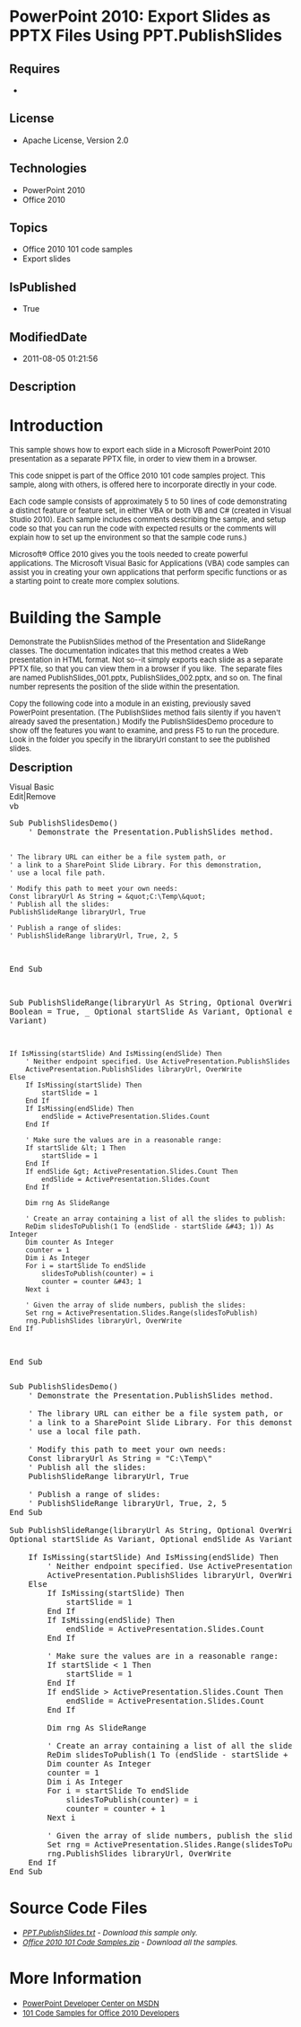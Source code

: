 # PowerPoint 2010: Export Slides as PPTX Files Using PPT.PublishSlides
## Requires
* 
## License
* Apache License, Version 2.0
## Technologies
* PowerPoint 2010
* Office 2010
## Topics
* Office 2010 101 code samples
* Export slides
## IsPublished
* True
## ModifiedDate
* 2011-08-05 01:21:56
## Description

<h1>Introduction</h1>
<p><span style="font-size:small">This sample shows how to export each slide in a Microsoft PowerPoint 2010 presentation as a separate PPTX file, in order to view them in a browser.</span></p>
<p><span style="font-size:small">This code snippet is part of the Office 2010 101 code samples project. This sample, along with others, is offered here to incorporate directly in your code.</span></p>
<p><span style="font-size:small">Each code sample consists of approximately 5 to 50 lines of code demonstrating a distinct feature or feature set, in either VBA or both VB and C# (created in Visual Studio 2010). Each sample includes comments describing the
 sample, and setup code so that you can run the code with expected results or the comments will explain how to set up the environment so that the sample code runs.)</span></p>
<p><span style="font-size:small">Microsoft&reg; Office 2010 gives you the tools needed to create powerful applications. The Microsoft Visual Basic for Applications (VBA) code samples can assist you in creating your own applications that perform specific functions
 or as a starting point to create more complex solutions.</span></p>
<h1><span>Building the Sample</span></h1>
<p><span style="font-size:small">Demonstrate the PublishSlides method of the Presentation and SlideRange classes. The documentation indicates that this method creates a Web presentation in HTML format. Not so--it simply exports each slide as a separate PPTX
 file, so that you can view them in a browser if you like.&nbsp; The separate files are named PublishSlides_001.pptx, PublishSlides_002.pptx, and so on. The final number represents the position of the slide within the presentation.</span></p>
<p><span style="font-size:small">Copy the following code into a module in an existing, previously saved PowerPoint presentation. (The PublishSlides method fails silently if you haven't already saved the presentation.) Modify the PublishSlidesDemo procedure
 to show off the features you want to examine, and press F5 to run the procedure. Look in the folder you specify in the libraryUrl constant to see the published slides.</span></p>
<p><span style="font-size:20px; font-weight:bold">Description</span></p>
<div class="scriptcode">
<div class="pluginEditHolder" pluginCommand="mceScriptCode">
<div class="title"><span>Visual Basic</span></div>
<div class="pluginLinkHolder"><span class="pluginEditHolderLink">Edit</span>|<span class="pluginRemoveHolderLink">Remove</span></div>
<span class="hidden">vb</span>
<pre class="hidden">Sub PublishSlidesDemo()
    ' Demonstrate the Presentation.PublishSlides method.
   
    ' The library URL can either be a file system path, or
    ' a link to a SharePoint Slide Library. For this demonstration,
    ' use a local file path.
   
    ' Modify this path to meet your own needs:
    Const libraryUrl As String = &quot;C:\Temp\&quot;
    ' Publish all the slides:
    PublishSlideRange libraryUrl, True
   
    ' Publish a range of slides:
    ' PublishSlideRange libraryUrl, True, 2, 5
End Sub

Sub PublishSlideRange(libraryUrl As String, Optional OverWrite As Boolean = True, _
Optional startSlide As Variant, Optional endSlide As Variant)
   
    If IsMissing(startSlide) And IsMissing(endSlide) Then
        ' Neither endpoint specified. Use ActivePresentation.PublishSlides
        ActivePresentation.PublishSlides libraryUrl, OverWrite
    Else
        If IsMissing(startSlide) Then
            startSlide = 1
        End If
        If IsMissing(endSlide) Then
            endSlide = ActivePresentation.Slides.Count
        End If
       
        ' Make sure the values are in a reasonable range:
        If startSlide &lt; 1 Then
            startSlide = 1
        End If
        If endSlide &gt; ActivePresentation.Slides.Count Then
            endSlide = ActivePresentation.Slides.Count
        End If
       
        Dim rng As SlideRange
       
        ' Create an array containing a list of all the slides to publish:
        ReDim slidesToPublish(1 To (endSlide - startSlide &#43; 1)) As Integer
        Dim counter As Integer
        counter = 1
        Dim i As Integer
        For i = startSlide To endSlide
            slidesToPublish(counter) = i
            counter = counter &#43; 1
        Next i
       
        ' Given the array of slide numbers, publish the slides:
        Set rng = ActivePresentation.Slides.Range(slidesToPublish)
        rng.PublishSlides libraryUrl, OverWrite
    End If
End Sub
</pre>
<div class="preview">
<pre class="vb"><span class="visualBasic__keyword">Sub</span>&nbsp;PublishSlidesDemo()&nbsp;
&nbsp;&nbsp;&nbsp;&nbsp;<span class="visualBasic__com">'&nbsp;Demonstrate&nbsp;the&nbsp;Presentation.PublishSlides&nbsp;method.</span>&nbsp;
&nbsp;&nbsp;&nbsp;&nbsp;
&nbsp;&nbsp;&nbsp;&nbsp;<span class="visualBasic__com">'&nbsp;The&nbsp;library&nbsp;URL&nbsp;can&nbsp;either&nbsp;be&nbsp;a&nbsp;file&nbsp;system&nbsp;path,&nbsp;or</span>&nbsp;
&nbsp;&nbsp;&nbsp;&nbsp;<span class="visualBasic__com">'&nbsp;a&nbsp;link&nbsp;to&nbsp;a&nbsp;SharePoint&nbsp;Slide&nbsp;Library.&nbsp;For&nbsp;this&nbsp;demonstration,</span>&nbsp;
&nbsp;&nbsp;&nbsp;&nbsp;<span class="visualBasic__com">'&nbsp;use&nbsp;a&nbsp;local&nbsp;file&nbsp;path.</span>&nbsp;
&nbsp;&nbsp;&nbsp;&nbsp;
&nbsp;&nbsp;&nbsp;&nbsp;<span class="visualBasic__com">'&nbsp;Modify&nbsp;this&nbsp;path&nbsp;to&nbsp;meet&nbsp;your&nbsp;own&nbsp;needs:</span>&nbsp;
&nbsp;&nbsp;&nbsp;&nbsp;<span class="visualBasic__keyword">Const</span>&nbsp;libraryUrl&nbsp;<span class="visualBasic__keyword">As</span>&nbsp;<span class="visualBasic__keyword">String</span>&nbsp;=&nbsp;&quot;C:\Temp\&quot;&nbsp;
&nbsp;&nbsp;&nbsp;&nbsp;<span class="visualBasic__com">'&nbsp;Publish&nbsp;all&nbsp;the&nbsp;slides:</span>&nbsp;
&nbsp;&nbsp;&nbsp;&nbsp;PublishSlideRange&nbsp;libraryUrl,&nbsp;<span class="visualBasic__keyword">True</span>&nbsp;
&nbsp;&nbsp;&nbsp;&nbsp;
&nbsp;&nbsp;&nbsp;&nbsp;<span class="visualBasic__com">'&nbsp;Publish&nbsp;a&nbsp;range&nbsp;of&nbsp;slides:</span>&nbsp;
&nbsp;&nbsp;&nbsp;&nbsp;<span class="visualBasic__com">'&nbsp;PublishSlideRange&nbsp;libraryUrl,&nbsp;True,&nbsp;2,&nbsp;5</span>&nbsp;
<span class="visualBasic__keyword">End</span>&nbsp;<span class="visualBasic__keyword">Sub</span>&nbsp;
&nbsp;
<span class="visualBasic__keyword">Sub</span>&nbsp;PublishSlideRange(libraryUrl&nbsp;<span class="visualBasic__keyword">As</span>&nbsp;<span class="visualBasic__keyword">String</span>,&nbsp;<span class="visualBasic__keyword">Optional</span>&nbsp;OverWrite&nbsp;<span class="visualBasic__keyword">As</span>&nbsp;<span class="visualBasic__keyword">Boolean</span>&nbsp;=&nbsp;<span class="visualBasic__keyword">True</span>,&nbsp;_&nbsp;
<span class="visualBasic__keyword">Optional</span>&nbsp;startSlide&nbsp;<span class="visualBasic__keyword">As</span>&nbsp;<span class="visualBasic__keyword">Variant</span>,&nbsp;<span class="visualBasic__keyword">Optional</span>&nbsp;endSlide&nbsp;<span class="visualBasic__keyword">As</span>&nbsp;<span class="visualBasic__keyword">Variant</span>)&nbsp;
&nbsp;&nbsp;&nbsp;&nbsp;
&nbsp;&nbsp;&nbsp;&nbsp;<span class="visualBasic__keyword">If</span>&nbsp;IsMissing(startSlide)&nbsp;<span class="visualBasic__keyword">And</span>&nbsp;IsMissing(endSlide)&nbsp;<span class="visualBasic__keyword">Then</span>&nbsp;
&nbsp;&nbsp;&nbsp;&nbsp;&nbsp;&nbsp;&nbsp;&nbsp;<span class="visualBasic__com">'&nbsp;Neither&nbsp;endpoint&nbsp;specified.&nbsp;Use&nbsp;ActivePresentation.PublishSlides</span>&nbsp;
&nbsp;&nbsp;&nbsp;&nbsp;&nbsp;&nbsp;&nbsp;&nbsp;ActivePresentation.PublishSlides&nbsp;libraryUrl,&nbsp;OverWrite&nbsp;
&nbsp;&nbsp;&nbsp;&nbsp;<span class="visualBasic__keyword">Else</span>&nbsp;
&nbsp;&nbsp;&nbsp;&nbsp;&nbsp;&nbsp;&nbsp;&nbsp;<span class="visualBasic__keyword">If</span>&nbsp;IsMissing(startSlide)&nbsp;<span class="visualBasic__keyword">Then</span>&nbsp;
&nbsp;&nbsp;&nbsp;&nbsp;&nbsp;&nbsp;&nbsp;&nbsp;&nbsp;&nbsp;&nbsp;&nbsp;startSlide&nbsp;=&nbsp;<span class="visualBasic__number">1</span>&nbsp;
&nbsp;&nbsp;&nbsp;&nbsp;&nbsp;&nbsp;&nbsp;&nbsp;<span class="visualBasic__keyword">End</span>&nbsp;<span class="visualBasic__keyword">If</span>&nbsp;
&nbsp;&nbsp;&nbsp;&nbsp;&nbsp;&nbsp;&nbsp;&nbsp;<span class="visualBasic__keyword">If</span>&nbsp;IsMissing(endSlide)&nbsp;<span class="visualBasic__keyword">Then</span>&nbsp;
&nbsp;&nbsp;&nbsp;&nbsp;&nbsp;&nbsp;&nbsp;&nbsp;&nbsp;&nbsp;&nbsp;&nbsp;endSlide&nbsp;=&nbsp;ActivePresentation.Slides.Count&nbsp;
&nbsp;&nbsp;&nbsp;&nbsp;&nbsp;&nbsp;&nbsp;&nbsp;<span class="visualBasic__keyword">End</span>&nbsp;<span class="visualBasic__keyword">If</span>&nbsp;
&nbsp;&nbsp;&nbsp;&nbsp;&nbsp;&nbsp;&nbsp;&nbsp;
&nbsp;&nbsp;&nbsp;&nbsp;&nbsp;&nbsp;&nbsp;&nbsp;<span class="visualBasic__com">'&nbsp;Make&nbsp;sure&nbsp;the&nbsp;values&nbsp;are&nbsp;in&nbsp;a&nbsp;reasonable&nbsp;range:</span>&nbsp;
&nbsp;&nbsp;&nbsp;&nbsp;&nbsp;&nbsp;&nbsp;&nbsp;<span class="visualBasic__keyword">If</span>&nbsp;startSlide&nbsp;&lt;&nbsp;<span class="visualBasic__number">1</span>&nbsp;<span class="visualBasic__keyword">Then</span>&nbsp;
&nbsp;&nbsp;&nbsp;&nbsp;&nbsp;&nbsp;&nbsp;&nbsp;&nbsp;&nbsp;&nbsp;&nbsp;startSlide&nbsp;=&nbsp;<span class="visualBasic__number">1</span>&nbsp;
&nbsp;&nbsp;&nbsp;&nbsp;&nbsp;&nbsp;&nbsp;&nbsp;<span class="visualBasic__keyword">End</span>&nbsp;<span class="visualBasic__keyword">If</span>&nbsp;
&nbsp;&nbsp;&nbsp;&nbsp;&nbsp;&nbsp;&nbsp;&nbsp;<span class="visualBasic__keyword">If</span>&nbsp;endSlide&nbsp;&gt;&nbsp;ActivePresentation.Slides.Count&nbsp;<span class="visualBasic__keyword">Then</span>&nbsp;
&nbsp;&nbsp;&nbsp;&nbsp;&nbsp;&nbsp;&nbsp;&nbsp;&nbsp;&nbsp;&nbsp;&nbsp;endSlide&nbsp;=&nbsp;ActivePresentation.Slides.Count&nbsp;
&nbsp;&nbsp;&nbsp;&nbsp;&nbsp;&nbsp;&nbsp;&nbsp;<span class="visualBasic__keyword">End</span>&nbsp;<span class="visualBasic__keyword">If</span>&nbsp;
&nbsp;&nbsp;&nbsp;&nbsp;&nbsp;&nbsp;&nbsp;&nbsp;
&nbsp;&nbsp;&nbsp;&nbsp;&nbsp;&nbsp;&nbsp;&nbsp;<span class="visualBasic__keyword">Dim</span>&nbsp;rng&nbsp;<span class="visualBasic__keyword">As</span>&nbsp;SlideRange&nbsp;
&nbsp;&nbsp;&nbsp;&nbsp;&nbsp;&nbsp;&nbsp;&nbsp;
&nbsp;&nbsp;&nbsp;&nbsp;&nbsp;&nbsp;&nbsp;&nbsp;<span class="visualBasic__com">'&nbsp;Create&nbsp;an&nbsp;array&nbsp;containing&nbsp;a&nbsp;list&nbsp;of&nbsp;all&nbsp;the&nbsp;slides&nbsp;to&nbsp;publish:</span>&nbsp;
&nbsp;&nbsp;&nbsp;&nbsp;&nbsp;&nbsp;&nbsp;&nbsp;<span class="visualBasic__keyword">ReDim</span>&nbsp;slidesToPublish(<span class="visualBasic__number">1</span>&nbsp;<span class="visualBasic__keyword">To</span>&nbsp;(endSlide&nbsp;-&nbsp;startSlide&nbsp;&#43;&nbsp;<span class="visualBasic__number">1</span>))&nbsp;<span class="visualBasic__keyword">As</span>&nbsp;<span class="visualBasic__keyword">Integer</span>&nbsp;
&nbsp;&nbsp;&nbsp;&nbsp;&nbsp;&nbsp;&nbsp;&nbsp;<span class="visualBasic__keyword">Dim</span>&nbsp;counter&nbsp;<span class="visualBasic__keyword">As</span>&nbsp;<span class="visualBasic__keyword">Integer</span>&nbsp;
&nbsp;&nbsp;&nbsp;&nbsp;&nbsp;&nbsp;&nbsp;&nbsp;counter&nbsp;=&nbsp;<span class="visualBasic__number">1</span>&nbsp;
&nbsp;&nbsp;&nbsp;&nbsp;&nbsp;&nbsp;&nbsp;&nbsp;<span class="visualBasic__keyword">Dim</span>&nbsp;i&nbsp;<span class="visualBasic__keyword">As</span>&nbsp;<span class="visualBasic__keyword">Integer</span>&nbsp;
&nbsp;&nbsp;&nbsp;&nbsp;&nbsp;&nbsp;&nbsp;&nbsp;<span class="visualBasic__keyword">For</span>&nbsp;i&nbsp;=&nbsp;startSlide&nbsp;<span class="visualBasic__keyword">To</span>&nbsp;endSlide&nbsp;
&nbsp;&nbsp;&nbsp;&nbsp;&nbsp;&nbsp;&nbsp;&nbsp;&nbsp;&nbsp;&nbsp;&nbsp;slidesToPublish(counter)&nbsp;=&nbsp;i&nbsp;
&nbsp;&nbsp;&nbsp;&nbsp;&nbsp;&nbsp;&nbsp;&nbsp;&nbsp;&nbsp;&nbsp;&nbsp;counter&nbsp;=&nbsp;counter&nbsp;&#43;&nbsp;<span class="visualBasic__number">1</span>&nbsp;
&nbsp;&nbsp;&nbsp;&nbsp;&nbsp;&nbsp;&nbsp;&nbsp;<span class="visualBasic__keyword">Next</span>&nbsp;i&nbsp;
&nbsp;&nbsp;&nbsp;&nbsp;&nbsp;&nbsp;&nbsp;&nbsp;
&nbsp;&nbsp;&nbsp;&nbsp;&nbsp;&nbsp;&nbsp;&nbsp;<span class="visualBasic__com">'&nbsp;Given&nbsp;the&nbsp;array&nbsp;of&nbsp;slide&nbsp;numbers,&nbsp;publish&nbsp;the&nbsp;slides:</span>&nbsp;
&nbsp;&nbsp;&nbsp;&nbsp;&nbsp;&nbsp;&nbsp;&nbsp;<span class="visualBasic__keyword">Set</span>&nbsp;rng&nbsp;=&nbsp;ActivePresentation.Slides.Range(slidesToPublish)&nbsp;
&nbsp;&nbsp;&nbsp;&nbsp;&nbsp;&nbsp;&nbsp;&nbsp;rng.PublishSlides&nbsp;libraryUrl,&nbsp;OverWrite&nbsp;
&nbsp;&nbsp;&nbsp;&nbsp;<span class="visualBasic__keyword">End</span>&nbsp;<span class="visualBasic__keyword">If</span>&nbsp;
<span class="visualBasic__keyword">End</span>&nbsp;<span class="visualBasic__keyword">Sub</span>&nbsp;
</pre>
</div>
</div>
</div>
<h1><span>Source Code Files</span></h1>
<ul>
<li><span style="font-size:small"><em><em><a id="26162" href="/site/view/file/26162/1/PPT.PublishSlides.txt">PPT.PublishSlides.txt</a>&nbsp;- Download this sample only.<br>
</em></em></span></li><li><span style="font-size:small"><em><em><a id="26163" href="/site/view/file/26163/1/Office%202010%20101%20Code%20Samples.zip">Office 2010 101 Code Samples.zip</a>&nbsp;- Download all the samples.</em></em></span>
</li></ul>
<h1>More Information</h1>
<ul>
<li><span style="font-size:small"><a href="http://msdn.microsoft.com/en-us/office/aa905465">PowerPoint Developer Center on MSDN</a></span>
</li><li><span style="font-size:small"><a href="http://msdn.microsoft.com/en-us/office/hh360994">101 Code Samples for Office 2010 Developers</a></span>
</li></ul>
